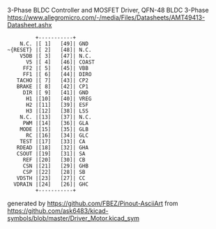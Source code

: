 3-Phase BLDC Controller and MOSFET Driver, QFN-48
BLDC 3-Phase
https://www.allegromicro.com/-/media/Files/Datasheets/AMT49413-Datasheet.ashx


	         +-----------+
	    N.C. |[ 1]   [49]| GND
	~{RESET} |[ 2]   [48]| N.C.
	    V5DB |[ 3]   [47]| N.C.
	      V5 |[ 4]   [46]| COAST
	     FF2 |[ 5]   [45]| VBB
	     FF1 |[ 6]   [44]| DIRO
	   TACHO |[ 7]   [43]| CP2
	   BRAKE |[ 8]   [42]| CP1
	     DIR |[ 9]   [41]| GND
	      H1 |[10]   [40]| VREG
	      H2 |[11]   [39]| ESF
	      H3 |[12]   [38]| LSS
	    N.C. |[13]   [37]| N.C.
	     PWM |[14]   [36]| GLA
	    MODE |[15]   [35]| GLB
	      RC |[16]   [34]| GLC
	    TEST |[17]   [33]| CA
	   RDEAD |[18]   [32]| GHA
	   CSOUT |[19]   [31]| SA
	     REF |[20]   [30]| CB
	     CSN |[21]   [29]| GHB
	     CSP |[22]   [28]| SB
	   VDSTH |[23]   [27]| CC
	  VDRAIN |[24]   [26]| GHC
	         +-----------+


generated by https://github.com/FBEZ/Pinout-AsciiArt from https://github.com/ask6483/kicad-symbols/blob/master/Driver_Motor.kicad_sym